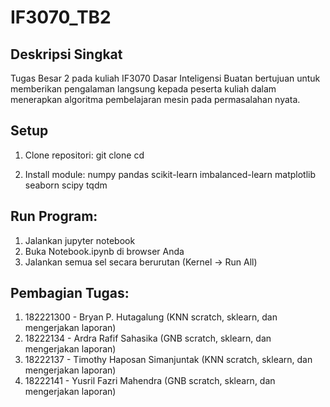 # IF3070_TB2

## Deskripsi Singkat
Tugas Besar 2 pada kuliah IF3070 Dasar Inteligensi Buatan bertujuan untuk memberikan pengalaman langsung kepada peserta kuliah dalam menerapkan algoritma pembelajaran mesin pada permasalahan nyata.

## Setup
1. Clone repositori:
git clone <url-repositori>
cd <nama-repositori>

2. Install module:
numpy
pandas
scikit-learn
imbalanced-learn
matplotlib
seaborn
scipy
tqdm

## Run Program:
1. Jalankan jupyter notebook
2. Buka Notebook.ipynb di browser Anda
3. Jalankan semua sel secara berurutan (Kernel -> Run All)

## Pembagian Tugas:
1. 182221300 - Bryan P. Hutagalung (KNN scratch, sklearn, dan mengerjakan laporan)
2. 18222134 - Ardra Rafif Sahasika (GNB scratch, sklearn, dan mengerjakan laporan)
3. 18222137 - Timothy Haposan Simanjuntak (KNN scratch, sklearn, dan mengerjakan laporan)
4. 18222141 - Yusril Fazri Mahendra (GNB scratch, sklearn, dan mengerjakan laporan)

